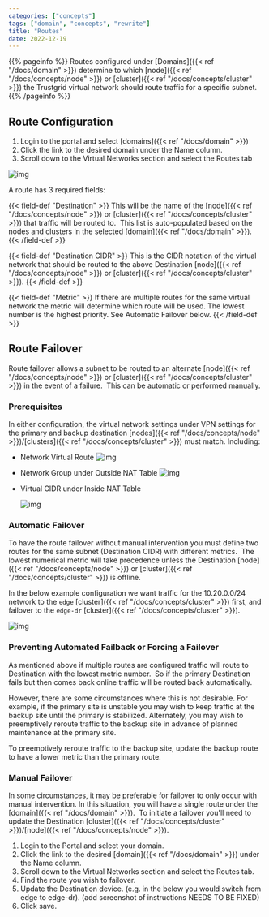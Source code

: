 ```yaml
---
categories: ["concepts"]
tags: ["domain", "concepts", "rewrite"]
title: "Routes"
date: 2022-12-19
---
```


{{% pageinfo %}}
Routes configured under [Domains]({{< ref "/docs/domain" >}}) determine to which [node]({{< ref "/docs/concepts/node" >}}) or [cluster]({{< ref "/docs/concepts/cluster" >}}) the Trustgrid virtual network should route traffic for a specific subnet.
{{% /pageinfo %}}

## Route Configuration

1. Login to the portal and select [domains]({{< ref "/docs/domain" >}})
2. Click the link to the desired domain under the Name column.
3. Scroll down to the Virtual Networks section and select the Routes tab

![img](/docs/domain/routes-list.png)

A route has 3 required fields:

{{< field-def "Destination" >}}
This will be the name of the [node]({{< ref "/docs/concepts/node" >}}) or [cluster]({{< ref "/docs/concepts/cluster" >}}) that traffic will be routed to.  This list is auto-populated based on the nodes and clusters in the selected [domain]({{< ref "/docs/domain" >}}).
{{< /field-def >}}

{{< field-def "Destination CIDR" >}}
This is the CIDR notation of the virtual network that should be routed to the above Destination [node]({{< ref "/docs/concepts/node" >}}) or [cluster]({{< ref "/docs/concepts/cluster" >}}).
{{< /field-def >}}

{{< field-def "Metric" >}}
If there are multiple routes for the same virtual network the metric will determine which route will be used. The lowest number is the highest priority. See Automatic Failover below.
{{< /field-def >}}

## Route Failover 

Route failover allows a subnet to be routed to an alternate [node]({{< ref "/docs/concepts/node" >}}) or [cluster]({{< ref "/docs/concepts/cluster" >}}) in the event of a failure.  This can be automatic or performed manually.

### Prerequisites 

In either configuration, the virtual network settings under VPN settings for the primary and backup destination [nodes]({{< ref "/docs/concepts/node" >}})/[clusters]({{< ref "/docs/concepts/cluster" >}}) must match. Including:

- Network Virtual Route
  ![img](/docs/domain/virtual-network-route1.png)

- Network Group under Outside NAT Table
  ![img](/docs/domain/outside-nat-table.png)

- Virtual CIDR under Inside NAT Table

  ![img](/docs/domain/inside-nat-table.png)

### Automatic Failover

To have the route failover without manual intervention you must define two routes for the same subnet (Destination CIDR) with different metrics.  The lowest numerical metric will take precedence unless the Destination [node]({{< ref "/docs/concepts/node" >}}) or [cluster]({{< ref "/docs/concepts/cluster" >}}) is offline.

In the below example configuration we want traffic for the 10.20.0.0/24 network to the `edge` [cluster]({{< ref "/docs/concepts/cluster" >}}) first, and failover to the `edge-dr` [cluster]({{< ref "/docs/concepts/cluster" >}}).

![img](/docs/domain/automatic-failover.png)

### Preventing Automated Failback or Forcing a Failover

As mentioned above if multiple routes are configured traffic will route to Destination with the lowest metric number.  So if the primary Destination fails but then comes back online traffic will be routed back automatically.

However, there are some circumstances where this is not desirable. For example, if the primary site is unstable you may wish to keep traffic at the backup site until the primary is stabilized. Alternately, you may wish to preemptively reroute traffic to the backup site in advance of planned maintenance at the primary site.

To preemptively reroute traffic to the backup site, update the backup route to have a lower metric than the primary route.

### Manual Failover

In some circumstances, it may be preferable for failover to only occur with manual intervention. In this situation, you will have a single route under the [domain]({{< ref "/docs/domain" >}}).  To initiate a failover you'll need to update the Destination [cluster]({{< ref "/docs/concepts/cluster" >}})/[node]({{< ref "/docs/concepts/node" >}}).

1. Login to the Portal and select your domain.
2. Click the link to the desired [domain]({{< ref "/docs/domain" >}}) under the Name column.
3. Scroll down to the Virtual Networks section and select the Routes tab.
4. Find the route you wish to failover.
5. Update the Destination device. (e.g. in the below you would switch from edge to edge-dr).
   (add screenshot of instructions NEEDS TO BE FIXED)
6. Click save.
